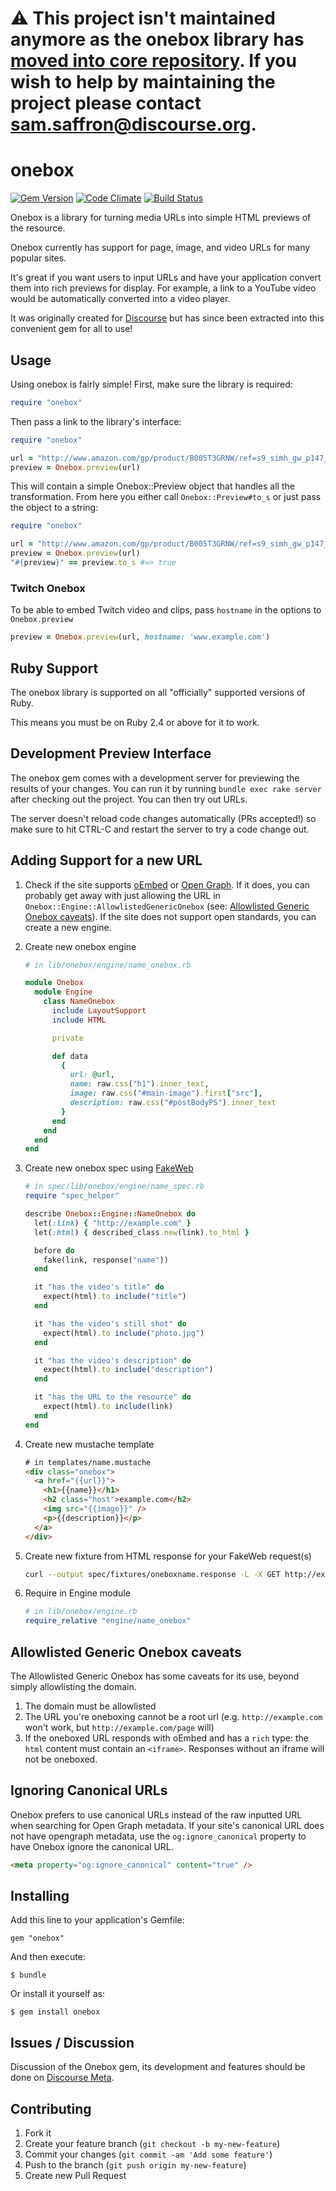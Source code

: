 # :warning: This project isn't maintained anymore as the onebox library has [moved into core repository](https://github.com/discourse/discourse/tree/main/lib/onebox). If you wish to help by maintaining the project please contact sam.saffron@discourse.org.

onebox
======

[![Gem Version](https://badge.fury.io/rb/onebox.svg)](https://rubygems.org/gems/onebox)
[![Code Climate](https://codeclimate.com/github/dysania/onebox.svg)](https://codeclimate.com/github/dysania/onebox)
[![Build Status](https://travis-ci.org/discourse/onebox.svg)](https://travis-ci.org/discourse/onebox)

Onebox is a library for turning media URLs into simple HTML previews of the resource.

Onebox currently has support for page, image, and video URLs for many popular sites.

It's great if you want users to input URLs and have your application convert them into
rich previews for display. For example, a link to a YouTube video would be automatically
converted into a video player.

It was originally created for [Discourse](http://discourse.org) but has since been
extracted into this convenient gem for all to use!

Usage
-----

Using onebox is fairly simple!
First, make sure the library is required:

``` ruby
require "onebox"
```

Then pass a link to the library's interface:

``` ruby
require "onebox"

url = "http://www.amazon.com/gp/product/B005T3GRNW/ref=s9_simh_gw_p147_d0_i2"
preview = Onebox.preview(url)
```

This will contain a simple Onebox::Preview object that handles all the transformation.
From here you either call `Onebox::Preview#to_s` or just pass the object to a string:

``` ruby
require "onebox"

url = "http://www.amazon.com/gp/product/B005T3GRNW/ref=s9_simh_gw_p147_d0_i2"
preview = Onebox.preview(url)
"#{preview}" == preview.to_s #=> true
```

### Twitch Onebox

To be able to embed Twitch video and clips, pass `hostname` in the options to `Onebox.preview`

```ruby
preview = Onebox.preview(url, hostname: 'www.example.com')
```

Ruby Support
------------

The onebox library is supported on all "officially" supported versions of Ruby.

This means you must be on Ruby 2.4 or above for it to work.

Development Preview Interface
-----------------------------

The onebox gem comes with a development server for previewing the results
of your changes. You can run it by running `bundle exec rake server` after checking
out the project. You can then try out URLs.

The server doesn't reload code changes automatically (PRs accepted!) so
make sure to hit CTRL-C and restart the server to try a code change out.

Adding Support for a new URL
----------------------------

  1. Check if the site supports [oEmbed](http://oembed.com/) or [Open Graph](https://developers.facebook.com/docs/opengraph/).
     If it does, you can probably get away with just allowing the URL in `Onebox::Engine::AllowlistedGenericOnebox` (see: [Allowlisted Generic Onebox caveats](#user-content-allowlisted-generic-onebox-caveats)).
     If the site does not support open standards, you can create a new engine.

  2. Create new onebox engine

     ``` ruby
     # in lib/onebox/engine/name_onebox.rb

     module Onebox
       module Engine
         class NameOnebox
           include LayoutSupport
           include HTML

           private

           def data
             {
               url: @url,
               name: raw.css("h1").inner_text,
               image: raw.css("#main-image").first["src"],
               description: raw.css("#postBodyPS").inner_text
             }
           end
         end
       end
     end
     ```

  3. Create new onebox spec using [FakeWeb](https://github.com/chrisk/fakeweb)

     ``` ruby
     # in spec/lib/onebox/engine/name_spec.rb
     require "spec_helper"

     describe Onebox::Engine::NameOnebox do
       let(:link) { "http://example.com" }
       let(:html) { described_class.new(link).to_html }

       before do
         fake(link, response("name"))
       end

       it "has the video's title" do
         expect(html).to include("title")
       end

       it "has the video's still shot" do
         expect(html).to include("photo.jpg")
       end

       it "has the video's description" do
         expect(html).to include("description")
       end

       it "has the URL to the resource" do
         expect(html).to include(link)
       end
     end
     ```

  4. Create new mustache template

     ``` html
     # in templates/name.mustache
     <div class="onebox">
       <a href="{{url}}">
         <h1>{{name}}</h1>
         <h2 class="host">example.com</h2>
         <img src="{{image}}" />
         <p>{{description}}</p>
       </a>
     </div>
     ```

  5. Create new fixture from HTML response for your FakeWeb request(s)

     ``` bash
     curl --output spec/fixtures/oneboxname.response -L -X GET http://example.com
     ```

  6. Require in Engine module

     ``` ruby
     # in lib/onebox/engine.rb
     require_relative "engine/name_onebox"
     ```

Allowlisted Generic Onebox caveats
----------------------------------

The Allowlisted Generic Onebox has some caveats for its use, beyond simply allowlisting the domain.

  1. The domain must be allowlisted
  2. The URL you're oneboxing cannot be a root url (e.g. `http://example.com` won't work, but `http://example.com/page` will)
  3. If the oneboxed URL responds with oEmbed and has a `rich` type: the `html` content must contain an `<iframe>`. Responses without an iframe will not be oneboxed.

Ignoring Canonical URLs
-----------------------

Onebox prefers to use canonical URLs instead of the raw inputted URL when searching for Open Graph metadata. If your site's canonical URL does not have opengraph metadata, use the `og:ignore_canonical` property to have Onebox ignore the canonical URL.

```html
<meta property="og:ignore_canonical" content="true" />
```

Installing
----------

Add this line to your application's Gemfile:

    gem "onebox"

And then execute:

    $ bundle

Or install it yourself as:

    $ gem install onebox


Issues / Discussion
-------------------

Discussion of the Onebox gem, its development and features should be done on
[Discourse Meta](https://meta.discourse.org).

Contributing
------------

  1. Fork it
  2. Create your feature branch (`git checkout -b my-new-feature`)
  3. Commit your changes (`git commit -am 'Add some feature'`)
  4. Push to the branch (`git push origin my-new-feature`)
  5. Create new Pull Request

